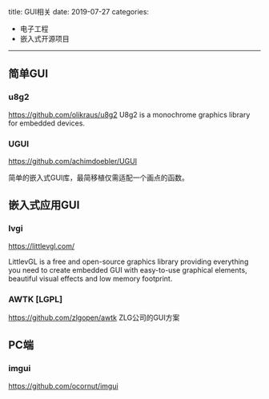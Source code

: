 title: GUI相关
date: 2019-07-27
categories:
- 电子工程
- 嵌入式开源项目




---

## 简单GUI

### u8g2

https://github.com/olikraus/u8g2
U8g2 is a monochrome graphics library for embedded devices.

### UGUI

https://github.com/achimdoebler/UGUI

简单的嵌入式GUI库，最简移植仅需适配一个画点的函数。


## 嵌入式应用GUI

### lvgi

https://littlevgl.com/

LittlevGL is a free and open-source graphics library providing everything you need to create embedded GUI with easy-to-use graphical elements, beautiful visual effects and low memory footprint.

### AWTK [LGPL]

https://github.com/zlgopen/awtk
ZLG公司的GUI方案

## PC端
### imgui

https://github.com/ocornut/imgui


